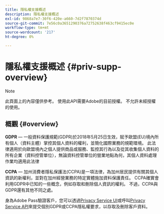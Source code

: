 ```yaml
---
title: 隱私權支援概述
description: 隱私權支援概述
exl-id: 9868a7e7-30f6-420e-a660-7d2f7870374d
source-git-commit: 7e56c0a3651290376a72752638f463cf9415ec0e
workflow-type: tm+mt
source-wordcount: '217'
ht-degree: 0%

---
```


# 隱私權支援概述 {#priv-supp-overview}

>[!NOTE]
>
>此頁面上的內容僅供參考。 使用此API需要Adobe的目前授權。 不允許未經授權的使用。

## 概觀 {#overview}

**GDPR** — 一般資料保護規範(GDPR)於2018年5月25日生效，賦予歐盟(EU)境內所有個人（資料主體）掌控其個人資料的權利，並簡化國際業務的規範環境。 此法律適用於向歐盟境內之個人提供商品或服務、監控其行為以及從其收集個人資料的所有企業（資料控管單位），無論資料控管單位的營業地點為何，其個人資料處理作業均適用此法律

**CCPA** — 加州消費者隱私保護法(CCPA)是一項法律，為加州居民提供有關其個人資訊的新權利，並對在加州經營業務的特定實體施加資料保護責任。 CCPA確實會利用GDPR中已知的一些概念，例如存取和刪除個人資訊的權利。 不過，CCPA與GDPR還有其他不同之處。

身為Adobe Pass驗證客戶，您可以透過[Privacy Service UI](https://www.adobe.io/apis/experiencecloud/gdpr/docs/alldocs.html#!api-specification/markdown/narrative/tutorials/privacy_service_tutorial/privacy_service_ui_tutorial.md)或呼叫[Privacy Service API](https://www.adobe.io/apis/experiencecloud/gdpr/docs/alldocs.html#!api-specification/markdown/narrative/tutorials/privacy_service_tutorial/privacy_service_api_tutorial.md)來提交個別GDPR或CCPA隱私權要求，以存取及刪除客戶資料。
